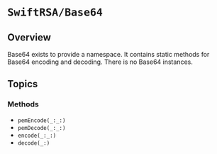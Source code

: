 # ``SwiftRSA/Base64``

## Overview

Base64 exists to provide a namespace. It contains static methods for Base64 encoding and decoding. There is no Base64 instances.

## Topics

### Methods

- ``pemEncode(_:_:)``
- ``pemDecode(_:_:)``
- ``encode(_:_:)``
- ``decode(_:)``
